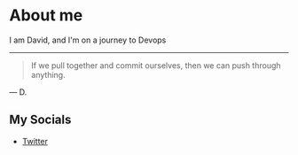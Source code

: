 

# About me

I am David, and I'm on a journey to Devops

---
> If we pull together and commit ourselves, then we can push through anything.

— D.
  

## My Socials

- [Twitter](https://twitter.com/lapo_cli)

